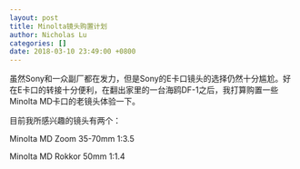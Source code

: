 ```yaml
---
layout: post
title: Minolta镜头购置计划
author: Nicholas Lu
categories: []
date: 2018-03-10 23:49:00 +0800
---
```

虽然Sony和一众副厂都在发力，但是Sony的E卡口镜头的选择仍然十分尴尬。好在E卡口的转接十分便利，在翻出家里的一台海鸥DF-1之后，我打算购置一些Minolta MD卡口的老镜头体验一下。

目前我所感兴趣的镜头有两个：

Minolta MD Zoom 35-70mm 1:3.5

Minolta MD Rokkor 50mm 1:1.4


